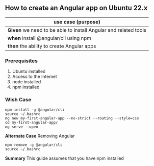 ## How to create an Angular app on Ubuntu 22.x

>
|use case (purpose)|  
|--|
|**Given** we need to be able to install Angular and related tools 
|**when** install @angular/cli using npm  
|**then** the ability to create Angular apps

### Prerequisites 
1. Ubuntu installed
2. Access to the Internet
4. node installed
5. npm installed

### Wish Case
	npm install -g @angular/cli
	source ~/.bashrc
	ng new my-first-angular-app --no-strict --routing --style=css
	cd my-first-angular-app/
	ng serve --open
	

**Alternate Case**
Removing Angular

	npm remove -g @angular/cli
	source ~/.bashrc
	
**Summary**
This guide assumes that you have npm installed